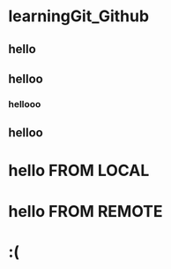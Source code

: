# learningGit_Github
## hello
## helloo
### hellooo
## helloo
# hello FROM LOCAL
# hello FROM REMOTE

# :(